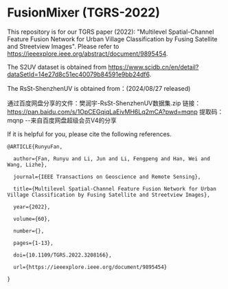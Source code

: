 # FusionMixer (TGRS-2022)

This repository is for our TGRS paper (2022): "Multilevel Spatial-Channel Feature Fusion Network for Urban Village Classification by Fusing Satellite and Streetview Images". Please refer to https://ieeexplore.ieee.org/abstract/document/9895454.

The S2UV dataset is obtained from https://www.scidb.cn/en/detail?dataSetId=14e27d8c51ec40079b84591e9bb24df6.

The RsSt-ShenzhenUV is obtained from：(2024/08/27 released)

通过百度网盘分享的文件：樊润宇-RsSt-ShenzhenUV数据集.zip
链接：https://pan.baidu.com/s/1OpCEGqiqLaEivMH6Lq2mCA?pwd=mqnp 
提取码：mqnp 
--来自百度网盘超级会员V4的分享

If it is helpful for you, please cite the following references.


    @ARTICLE{RunyuFan,

      author={Fan, Runyu and Li, Jun and Li, Fengpeng and Han, Wei and Wang, Lizhe},
  
      journal={IEEE Transactions on Geoscience and Remote Sensing}, 
  
      title={Multilevel Spatial-Channel Feature Fusion Network for Urban Village Classification by Fusing Satellite and Streetview Images}, 
  
      year={2022},
  
      volume={60},
      
      number={},
  
      pages={1-13},
  
      doi={10.1109/TGRS.2022.3208166}, 
      
      url={https://ieeexplore.ieee.org/document/9895454}
      
    }
